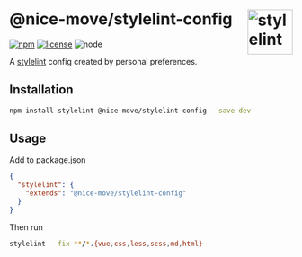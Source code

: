# @nice-move/stylelint-config [<img src="https://cdn.worldvectorlogo.com/logos/stylelint.svg" alt="stylelint" height="80" align="right">][stylelint]

[![npm][npm-badge]][npm-url]
[![license][license-badge]][github-url]
![node][node-badge]

A [stylelint] config created by personal preferences.

## Installation

```bash
npm install stylelint @nice-move/stylelint-config --save-dev
```

## Usage

Add to package.json

```json
{
  "stylelint": {
    "extends": "@nice-move/stylelint-config"
  }
}
```

Then run

```bash
stylelint --fix **/*.{vue,css,less,scss,md,html}
```

[stylelint]: https://stylelint.io/
[npm-url]: https://www.npmjs.com/package/@nice-move/stylelint-config
[npm-badge]: https://img.shields.io/npm/v/@nice-move/stylelint-config.svg?style=flat-square&logo=npm
[github-url]: https://github.com/airkro/nice-move/tree/master/packages/stylelint-config#readme
[node-badge]: https://img.shields.io/node/v/@nice-move/stylelint-config.svg?style=flat-square&colorB=green&logo=node.js
[license-badge]: https://img.shields.io/npm/l/@nice-move/stylelint-config.svg?style=flat-square&colorB=blue&logo=github
